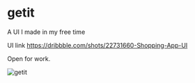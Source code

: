 # getit
A UI I made in my free time

UI link https://dribbble.com/shots/22731660-Shopping-App-UI

Open for work. 

![getit](https://github.com/tariqzarif/getit/assets/102945917/6c7ad7ee-623f-41dd-bf93-29b2d82de621)
